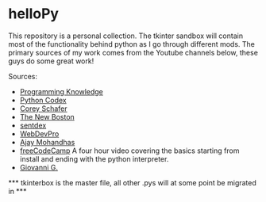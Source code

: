 # helloPy
This repository is a personal collection. The tkinter sandbox will contain most of the functionality behind python as I go through different mods. The primary sources of my work comes from the Youtube channels below, these guys do some great work!

Sources:
- [Programming Knowledge](https://www.youtube.com/channel/UCs6nmQViDpUw0nuIx9c_WvA)
- [Python Codex](https://www.youtube.com/channel/UCBwpMr85NLRe4RmfE6jTRnw) 
- [Corey Schafer](https://www.youtube.com/channel/UCCezIgC97PvUuR4_gbFUs5g)
- [The New Boston](https://www.youtube.com/user/thenewboston)
- [sentdex](https://www.youtube.com/channel/UCfzlCWGWYyIQ0aLC5w48gBQ)
- [WebDevPro](https://www.youtube.com/channel/UCFhHkl9miEIaxNLjSYPBsMg?app=desktop)
- [Ajay Mohandhas](https://www.youtube.com/channel/UCvOEz4Bf8IxgMW1tKdcnrJQ)
- [freeCodeCamp](https://www.youtube.com/watch?v=rfscVS0vtbw&list=PLWKjhJtqVAbnqBxcdjVGgT3uVR10bzTEB)
A four hour video covering the basics starting from install and ending with the python interpreter.
- [Giovanni G.](https://www.youtube.com/user/LukForward)

*** tkinterbox is the master file, all other .pys will at some point be migrated in ***
